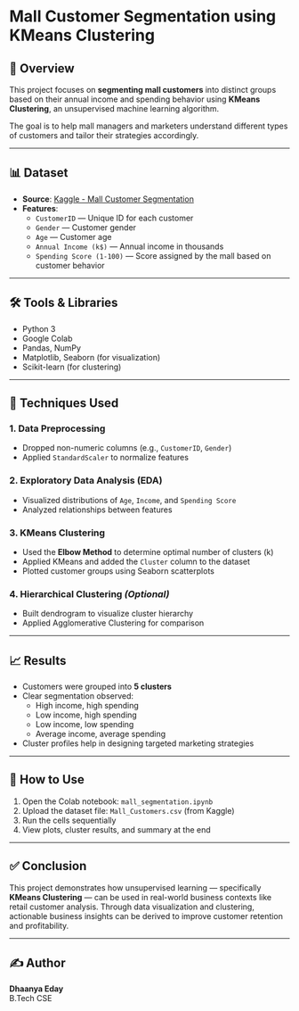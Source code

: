 # Mall Customer Segmentation using KMeans Clustering

## 📌 Overview

This project focuses on **segmenting mall customers** into distinct groups based on their annual income and spending behavior using **KMeans Clustering**, an unsupervised machine learning algorithm.

The goal is to help mall managers and marketers understand different types of customers and tailor their strategies accordingly.

---

## 📊 Dataset

- **Source**: [Kaggle - Mall Customer Segmentation](https://www.kaggle.com/datasets/vjchoudhary7/customer-segmentation-tutorial-in-python)
- **Features**:
  - `CustomerID` — Unique ID for each customer
  - `Gender` — Customer gender
  - `Age` — Customer age
  - `Annual Income (k$)` — Annual income in thousands
  - `Spending Score (1-100)` — Score assigned by the mall based on customer behavior

---

## 🛠️ Tools & Libraries

- Python 3
- Google Colab
- Pandas, NumPy
- Matplotlib, Seaborn (for visualization)
- Scikit-learn (for clustering)

---

## 🧠 Techniques Used

### 1. **Data Preprocessing**
- Dropped non-numeric columns (e.g., `CustomerID`, `Gender`)
- Applied `StandardScaler` to normalize features

### 2. **Exploratory Data Analysis (EDA)**
- Visualized distributions of `Age`, `Income`, and `Spending Score`
- Analyzed relationships between features

### 3. **KMeans Clustering**
- Used the **Elbow Method** to determine optimal number of clusters (k)
- Applied KMeans and added the `Cluster` column to the dataset
- Plotted customer groups using Seaborn scatterplots

### 4. **Hierarchical Clustering** *(Optional)*
- Built dendrogram to visualize cluster hierarchy
- Applied Agglomerative Clustering for comparison

---

## 📈 Results

- Customers were grouped into **5 clusters**
- Clear segmentation observed:
  - High income, high spending
  - Low income, high spending
  - Low income, low spending
  - Average income, average spending
- Cluster profiles help in designing targeted marketing strategies

---

## 📁 How to Use

1. Open the Colab notebook: `mall_segmentation.ipynb`
2. Upload the dataset file: `Mall_Customers.csv` (from Kaggle)
3. Run the cells sequentially
4. View plots, cluster results, and summary at the end

---

## ✅ Conclusion

This project demonstrates how unsupervised learning — specifically **KMeans Clustering** — can be used in real-world business contexts like retail customer analysis. Through data visualization and clustering, actionable business insights can be derived to improve customer retention and profitability.

---

## ✍️ Author

**Dhaanya Eday**  
B.Tech CSE
